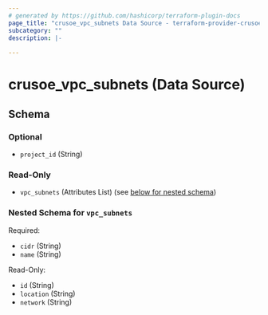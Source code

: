 ```yaml
---
# generated by https://github.com/hashicorp/terraform-plugin-docs
page_title: "crusoe_vpc_subnets Data Source - terraform-provider-crusoe"
subcategory: ""
description: |-
  
---
```


# crusoe_vpc_subnets (Data Source)





<!-- schema generated by tfplugindocs -->
## Schema

### Optional

- `project_id` (String)

### Read-Only

- `vpc_subnets` (Attributes List) (see [below for nested schema](#nestedatt--vpc_subnets))

<a id="nestedatt--vpc_subnets"></a>
### Nested Schema for `vpc_subnets`

Required:

- `cidr` (String)
- `name` (String)

Read-Only:

- `id` (String)
- `location` (String)
- `network` (String)
